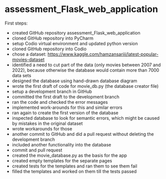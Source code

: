 # assessment_Flask_web_application

First steps:
- created GitHub repository assessment_Flask_web_application
- cloned GitHub repository into PyCharm
- setup Codio virtual environment and updated python version
- cloned GitHub repository into Codio
- chose a dataset: https://www.kaggle.com/hamzansariii/latest-popular-movies-dataset
- identified a need to cut part of the data (only movies between 2007 and 2022), because otherwise the database would 
  contain more than 7000 data sets
- designed the database using hand-drawn database diagram
- wrote the first draft of code for movie_db.py (the database creator file)
- setup a development branch in GitHub
- committed the first draft to the development branch
- ran the code and checked the error messages
- implemented work-arounds for this and similar errors
- ran again to create the first version of the database
- inspected database to look for semantic errors, which might be caused by mistakes in the original dataset
- wrote workarounds for those
- another commit to GitHub and did a pull request without deleting the development branch
- included another functionality into the database
- commit and pull request
- created the movie_database.py as the basis for the app
- created empty templates for the separate pages
- created tests for the templates and ran them to see them fail
- filled the templates and worked on them till the tests passed
